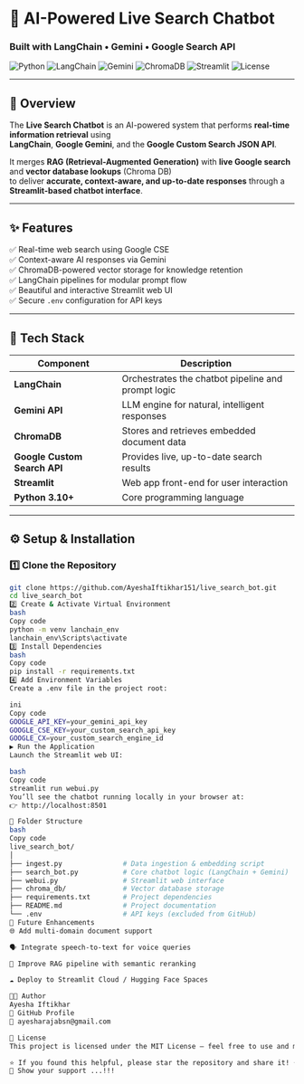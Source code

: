 # 🤖 AI-Powered Live Search Chatbot  
### Built with LangChain • Gemini • Google Search API

![Python](https://img.shields.io/badge/Python-3.10%2B-blue?logo=python)
![LangChain](https://img.shields.io/badge/LangChain-Framework-green)
![Gemini](https://img.shields.io/badge/Gemini-LLM-orange)
![ChromaDB](https://img.shields.io/badge/ChromaDB-Vector%20Store-blueviolet)
![Streamlit](https://img.shields.io/badge/Streamlit-Web%20App-ff4b4b)
![License](https://img.shields.io/badge/License-MIT-lightgrey)

---

## 🌟 Overview

The **Live Search Chatbot** is an AI-powered system that performs **real-time information retrieval** using  
**LangChain**, **Google Gemini**, and the **Google Custom Search JSON API**.  

It merges **RAG (Retrieval-Augmented Generation)** with **live Google search** and **vector database lookups** (Chroma DB)  
to deliver **accurate, context-aware, and up-to-date responses** through a **Streamlit-based chatbot interface**.

---

## ✨ Features

✅ Real-time web search using Google CSE  
✅ Context-aware AI responses via Gemini  
✅ ChromaDB-powered vector storage for knowledge retention  
✅ LangChain pipelines for modular prompt flow  
✅ Beautiful and interactive Streamlit web UI  
✅ Secure `.env` configuration for API keys  

---

## 🧱 Tech Stack

| Component | Description |
|------------|-------------|
| **LangChain** | Orchestrates the chatbot pipeline and prompt logic |
| **Gemini API** | LLM engine for natural, intelligent responses |
| **ChromaDB** | Stores and retrieves embedded document data |
| **Google Custom Search API** | Provides live, up-to-date search results |
| **Streamlit** | Web app front-end for user interaction |
| **Python 3.10+** | Core programming language |

---

## ⚙️ Setup & Installation

### 1️⃣ Clone the Repository
```bash
git clone https://github.com/AyeshaIftikhar151/live_search_bot.git
cd live_search_bot
2️⃣ Create & Activate Virtual Environment
bash
Copy code
python -m venv lanchain_env
lanchain_env\Scripts\activate
3️⃣ Install Dependencies
bash
Copy code
pip install -r requirements.txt
4️⃣ Add Environment Variables
Create a .env file in the project root:

ini
Copy code
GOOGLE_API_KEY=your_gemini_api_key
GOOGLE_CSE_KEY=your_custom_search_api_key
GOOGLE_CX=your_custom_search_engine_id
▶️ Run the Application
Launch the Streamlit web UI:

bash
Copy code
streamlit run webui.py
You’ll see the chatbot running locally in your browser at:
👉 http://localhost:8501

📁 Folder Structure
bash
Copy code
live_search_bot/
│
├── ingest.py               # Data ingestion & embedding script
├── search_bot.py           # Core chatbot logic (LangChain + Gemini)
├── webui.py                # Streamlit web interface
├── chroma_db/              # Vector database storage
├── requirements.txt        # Project dependencies
├── README.md               # Project documentation
└── .env                    # API keys (excluded from GitHub)
🚀 Future Enhancements
🌐 Add multi-domain document support

🗣️ Integrate speech-to-text for voice queries

💬 Improve RAG pipeline with semantic reranking

☁️ Deploy to Streamlit Cloud / Hugging Face Spaces

👩‍💻 Author
Ayesha Iftikhar
💼 GitHub Profile
📧 ayesharajabsn@gmail.com

📜 License
This project is licensed under the MIT License – feel free to use and modify it.

⭐ If you found this helpful, please star the repository and share it! ⭐
🌟 Show your support ...!!!

